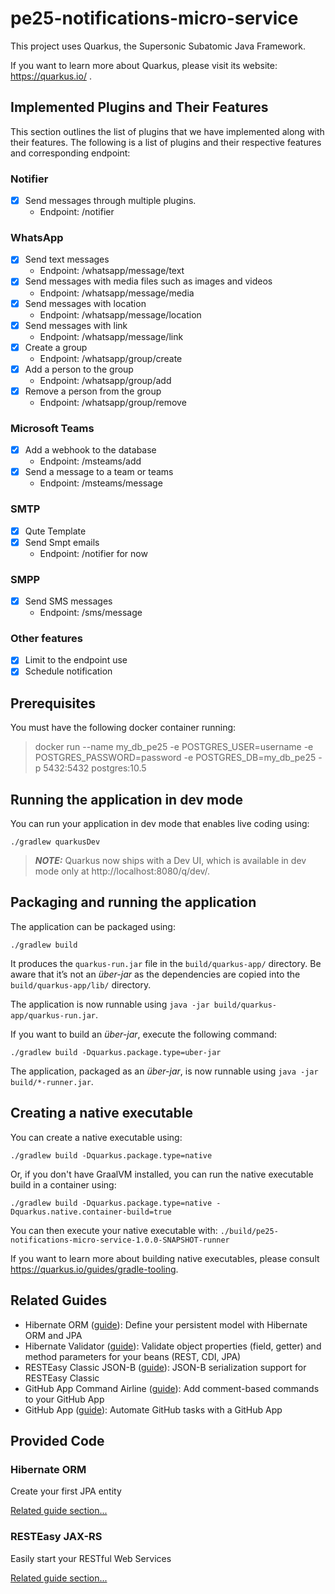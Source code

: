 # pe25-notifications-micro-service

This project uses Quarkus, the Supersonic Subatomic Java Framework.

If you want to learn more about Quarkus, please visit its website: https://quarkus.io/ .

## Implemented Plugins and Their Features

This section outlines the list of plugins that we have implemented along with their features. The following is a list of plugins and their respective features and corresponding endpoint:

### Notifier

- [x] Send messages through multiple plugins.
  - Endpoint: /notifier

### WhatsApp

- [x] Send text messages
  - Endpoint: /whatsapp/message/text
- [x] Send messages with media files such as images and videos
  - Endpoint: /whatsapp/message/media
- [x] Send messages with location
  - Endpoint: /whatsapp/message/location
- [x] Send messages with link
  - Endpoint: /whatsapp/message/link
- [x] Create a group
  - Endpoint: /whatsapp/group/create
- [x] Add a person to the group
  - Endpoint: /whatsapp/group/add
- [x] Remove a person from the group
  - Endpoint: /whatsapp/group/remove

### Microsoft Teams

- [x] Add a webhook to the database
  - Endpoint: /msteams/add
- [x] Send a message to a team or teams
  - Endpoint: /msteams/message

### SMTP

- [x] Qute Template 
- [x] Send Smpt emails
  - Endpoint: /notifier for now

### SMPP

- [x] Send SMS messages
  - Endpoint: /sms/message

### Other features
 - [x] Limit to the endpoint use
 - [x] Schedule notification

## Prerequisites

You must have the following docker container running:
>docker run --name my_db_pe25 -e POSTGRES_USER=username -e POSTGRES_PASSWORD=password -e POSTGRES_DB=my_db_pe25 -p 5432:5432 postgres:10.5

## Running the application in dev mode

You can run your application in dev mode that enables live coding using:
```shell script
./gradlew quarkusDev
```

> **_NOTE:_**  Quarkus now ships with a Dev UI, which is available in dev mode only at http://localhost:8080/q/dev/.

## Packaging and running the application

The application can be packaged using:
```shell script
./gradlew build
```
It produces the `quarkus-run.jar` file in the `build/quarkus-app/` directory.
Be aware that it’s not an _über-jar_ as the dependencies are copied into the `build/quarkus-app/lib/` directory.

The application is now runnable using `java -jar build/quarkus-app/quarkus-run.jar`.

If you want to build an _über-jar_, execute the following command:
```shell script
./gradlew build -Dquarkus.package.type=uber-jar
```

The application, packaged as an _über-jar_, is now runnable using `java -jar build/*-runner.jar`.

## Creating a native executable

You can create a native executable using: 
```shell script
./gradlew build -Dquarkus.package.type=native
```

Or, if you don't have GraalVM installed, you can run the native executable build in a container using: 
```shell script
./gradlew build -Dquarkus.package.type=native -Dquarkus.native.container-build=true
```

You can then execute your native executable with: `./build/pe25-notifications-micro-service-1.0.0-SNAPSHOT-runner`

If you want to learn more about building native executables, please consult https://quarkus.io/guides/gradle-tooling.

## Related Guides

- Hibernate ORM ([guide](https://quarkus.io/guides/hibernate-orm)): Define your persistent model with Hibernate ORM and JPA
- Hibernate Validator ([guide](https://quarkus.io/guides/validation)): Validate object properties (field, getter) and method parameters for your beans (REST, CDI, JPA)
- RESTEasy Classic JSON-B ([guide](https://quarkus.io/guides/rest-json)): JSON-B serialization support for RESTEasy Classic
- GitHub App Command Airline ([guide](https://quarkiverse.github.io/quarkiverse-docs/quarkus-github-app/dev/index.html)): Add comment-based commands to your GitHub App
- GitHub App ([guide](https://quarkiverse.github.io/quarkiverse-docs/quarkus-github-app/dev/index.html)): Automate GitHub tasks with a GitHub App

## Provided Code

### Hibernate ORM

Create your first JPA entity

[Related guide section...](https://quarkus.io/guides/hibernate-orm)



### RESTEasy JAX-RS

Easily start your RESTful Web Services

[Related guide section...](https://quarkus.io/guides/getting-started#the-jax-rs-resources)
